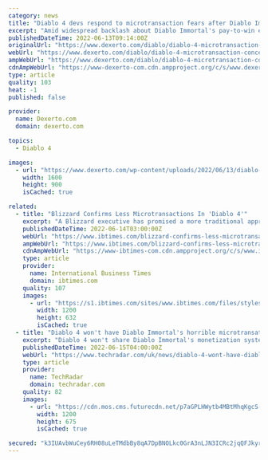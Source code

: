 ```yaml
---
category: news
title: "Diablo 4 devs respond to microtransaction fears after Diablo Immortal backlash"
excerpt: "Amid widespread backlash about Diablo Immortal's pay-to-win elements, Diablo 4 devs have addressed concerns regarding microtransactions."
publishedDateTime: 2022-06-13T09:14:00Z
originalUrl: "https://www.dexerto.com/diablo/diablo-4-microtransaction-concerns-blizzard-immortal-backlash-1846685/"
webUrl: "https://www.dexerto.com/diablo/diablo-4-microtransaction-concerns-blizzard-immortal-backlash-1846685/"
ampWebUrl: "https://www.dexerto.com/diablo/diablo-4-microtransaction-concerns-blizzard-immortal-backlash-1846685/?amp"
cdnAmpWebUrl: "https://www-dexerto-com.cdn.ampproject.org/c/s/www.dexerto.com/diablo/diablo-4-microtransaction-concerns-blizzard-immortal-backlash-1846685/?amp"
type: article
quality: 103
heat: -1
published: false

provider:
  name: Dexerto.com
  domain: dexerto.com

topics:
  - Diablo 4

images:
  - url: "https://www.dexerto.com/wp-content/uploads/2022/06/13/diablo-4-devs-talk-mtx-concerns.jpeg"
    width: 1600
    height: 900
    isCached: true

related:
  - title: "Blizzard Confirms Less Microtransactions In 'Diablo 4'"
    excerpt: "A Blizzard executive has promised a more traditional approach to post-launch monetization for \"Diablo 4\" following the community's overwhelmingly negative reaction to \"Diablo Immortal's\" ..."
    publishedDateTime: 2022-06-14T03:00:00Z
    webUrl: "https://www.ibtimes.com/blizzard-confirms-less-microtransactions-diablo-4-3538214"
    ampWebUrl: "https://www.ibtimes.com/blizzard-confirms-less-microtransactions-diablo-4-3538214?amp=1"
    cdnAmpWebUrl: "https://www-ibtimes-com.cdn.ampproject.org/c/s/www.ibtimes.com/blizzard-confirms-less-microtransactions-diablo-4-3538214?amp=1"
    type: article
    provider:
      name: International Business Times
      domain: ibtimes.com
    quality: 107
    images:
      - url: "https://s1.ibtimes.com/sites/www.ibtimes.com/files/styles/full/public/2021/07/01/diablo-4s-rogue-class-uses-ranged-bow-shots-lightning-fast-dagger-attacks-eviscerate.jpg"
        width: 1200
        height: 632
        isCached: true
  - title: "Diablo 4 won't have Diablo Immortal's horrible microtransations, Blizzard insists"
    excerpt: "Diablo 4 won't share Diablo Immortal's monetization systems, Blizzard has confirmed. Some have criticized the game's content for just not being all that fun or engaging. Others have become bitter ..."
    publishedDateTime: 2022-06-15T04:00:00Z
    webUrl: "https://www.techradar.com/uk/news/diablo-4-wont-have-diablo-immortals-horrible-microtransations-blizzard-insists"
    type: article
    provider:
      name: TechRadar
      domain: techradar.com
    quality: 82
    images:
      - url: "https://cdn.mos.cms.futurecdn.net/p7aGPLHWytb4MBtMhqKgcS-1200-80.png"
        width: 1200
        height: 675
        isCached: true

secured: "k3IUAvbWuCey6RH08uLeTMdbBy8qA7DpBNOLkc0GrA3nLJN3ICRc2jqQFJkyrU24GHBWgn6DgJeRkJnUwNRoxykvaCbYrBTKS/iapH+ZF1th+ziL/wCeo323hNBqSTAWHZCk/tCv7Hhwggf3tQRib0pvORaGdVtAHGLXxh2iJT+nTo2uPyKeBr6mK/khxNFaRSLOcY/+nj2peC/JnnKPy7MxYLfmhpdF6Qt7vhJoQioFr1AjFBFhVlwPgI4FFwv+5vor5J0ZgoNWJFs5UPGBP//UYOkcr2dXXlGZureQSocAecVsLrPx9qgzRV9mRbn4aayupZ3MlF5hbqIIY8yXb3gLiBhW/Y4ax0GcOl0CR7s=;GQDuOwKtSDRJLNKUGAQJYw=="
---
```


